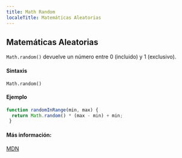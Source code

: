 ```yaml
---
title: Math Random
localeTitle: Matemáticas Aleatorias
---
```

## Matemáticas Aleatorias

`Math.random()` devuelve un número entre 0 (incluido) y 1 (exclusivo).

#### Sintaxis

`Math.random()`

#### Ejemplo

```js
function randomInRange(min, max) { 
  return Math.random() * (max - min) + min; 
 } 
```

#### Más información:

[MDN](https://developer.mozilla.org/en-US/docs/Web/JavaScript/Reference/Global_Objects/Math/random)